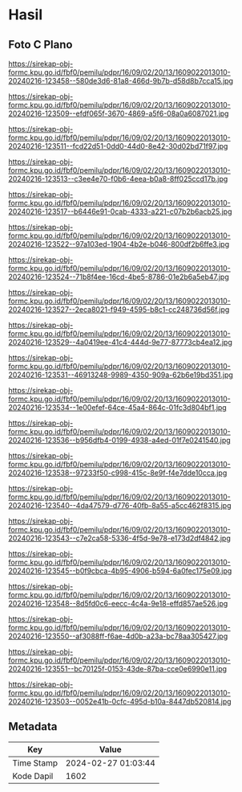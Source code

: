 # Hasil

## Foto C Plano

https://sirekap-obj-formc.kpu.go.id/fbf0/pemilu/pdpr/16/09/02/20/13/1609022013010-20240216-123458--580de3d6-81a8-466d-9b7b-d58d8b7cca15.jpg

https://sirekap-obj-formc.kpu.go.id/fbf0/pemilu/pdpr/16/09/02/20/13/1609022013010-20240216-123509--efdf065f-3670-4869-a5f6-08a0a6087021.jpg

https://sirekap-obj-formc.kpu.go.id/fbf0/pemilu/pdpr/16/09/02/20/13/1609022013010-20240216-123511--fcd22d51-0dd0-44d0-8e42-30d02bd71f97.jpg

https://sirekap-obj-formc.kpu.go.id/fbf0/pemilu/pdpr/16/09/02/20/13/1609022013010-20240216-123513--c3ee4e70-f0b6-4eea-b0a8-8ff025ccd17b.jpg

https://sirekap-obj-formc.kpu.go.id/fbf0/pemilu/pdpr/16/09/02/20/13/1609022013010-20240216-123517--b6446e91-0cab-4333-a221-c07b2b6acb25.jpg

https://sirekap-obj-formc.kpu.go.id/fbf0/pemilu/pdpr/16/09/02/20/13/1609022013010-20240216-123522--97a103ed-1904-4b2e-b046-800df2b6ffe3.jpg

https://sirekap-obj-formc.kpu.go.id/fbf0/pemilu/pdpr/16/09/02/20/13/1609022013010-20240216-123524--71b8f4ee-16cd-4be5-8786-01e2b6a5eb47.jpg

https://sirekap-obj-formc.kpu.go.id/fbf0/pemilu/pdpr/16/09/02/20/13/1609022013010-20240216-123527--2eca8021-f949-4595-b8c1-cc248736d56f.jpg

https://sirekap-obj-formc.kpu.go.id/fbf0/pemilu/pdpr/16/09/02/20/13/1609022013010-20240216-123529--4a0419ee-41c4-444d-9e77-87773cb4ea12.jpg

https://sirekap-obj-formc.kpu.go.id/fbf0/pemilu/pdpr/16/09/02/20/13/1609022013010-20240216-123531--46913248-9989-4350-909a-62b6e19bd351.jpg

https://sirekap-obj-formc.kpu.go.id/fbf0/pemilu/pdpr/16/09/02/20/13/1609022013010-20240216-123534--1e00efef-64ce-45a4-864c-01fc3d804bf1.jpg

https://sirekap-obj-formc.kpu.go.id/fbf0/pemilu/pdpr/16/09/02/20/13/1609022013010-20240216-123536--b956dfb4-0199-4938-a4ed-01f7e0241540.jpg

https://sirekap-obj-formc.kpu.go.id/fbf0/pemilu/pdpr/16/09/02/20/13/1609022013010-20240216-123538--97233f50-c998-415c-8e9f-f4e7dde10cca.jpg

https://sirekap-obj-formc.kpu.go.id/fbf0/pemilu/pdpr/16/09/02/20/13/1609022013010-20240216-123540--4da47579-d776-40fb-8a55-a5cc462f8315.jpg

https://sirekap-obj-formc.kpu.go.id/fbf0/pemilu/pdpr/16/09/02/20/13/1609022013010-20240216-123543--c7e2ca58-5336-4f5d-9e78-e173d2df4842.jpg

https://sirekap-obj-formc.kpu.go.id/fbf0/pemilu/pdpr/16/09/02/20/13/1609022013010-20240216-123545--b0f9cbca-4b95-4906-b594-6a0fec175e09.jpg

https://sirekap-obj-formc.kpu.go.id/fbf0/pemilu/pdpr/16/09/02/20/13/1609022013010-20240216-123548--8d5fd0c6-eecc-4c4a-9e18-effd857ae526.jpg

https://sirekap-obj-formc.kpu.go.id/fbf0/pemilu/pdpr/16/09/02/20/13/1609022013010-20240216-123550--af3088ff-f6ae-4d0b-a23a-bc78aa305427.jpg

https://sirekap-obj-formc.kpu.go.id/fbf0/pemilu/pdpr/16/09/02/20/13/1609022013010-20240216-123551--bc70125f-0153-43de-87ba-cce0e6990e11.jpg

https://sirekap-obj-formc.kpu.go.id/fbf0/pemilu/pdpr/16/09/02/20/13/1609022013010-20240216-123503--0052e41b-0cfc-495d-b10a-8447db520814.jpg


## Metadata

| Key        | Value               |
| ---------- | ------------------- |
| Time Stamp | 2024-02-27 01:03:44 |
| Kode Dapil | 1602                |



